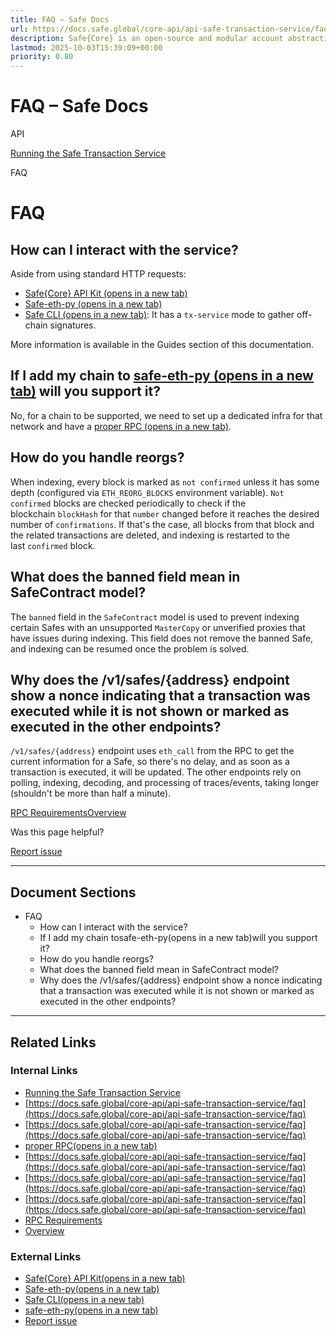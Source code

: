 ```yaml
---
title: FAQ – Safe Docs
url: https://docs.safe.global/core-api/api-safe-transaction-service/faq
description: Safe{Core} is an open-source and modular account abstraction stack. Learn about its features and how to use it.
lastmod: 2025-10-03T15:39:09+00:00
priority: 0.80
---
```


# FAQ – Safe Docs

API

[Running the Safe Transaction Service](/core-api/api-safe-transaction-service)

FAQ

# FAQ

## How can I interact with the service?

Aside from using standard HTTP requests:

- [Safe{Core} API Kit (opens in a new tab)](https://github.com/safe-global/safe-core-sdk/tree/main/packages/api-kit)
- [Safe-eth-py (opens in a new tab)](https://github.com/safe-global/safe-eth-py)
- [Safe CLI (opens in a new tab)](https://github.com/safe-global/safe-cli): It has a `tx-service` mode to gather off-chain signatures.

More information is available in the Guides section of this documentation.

## If I add my chain to [safe-eth-py (opens in a new tab)](https://github.com/safe-global/safe-eth-py/blob/main/safe_eth/safe/addresses.py) will you support it?

No, for a chain to be supported, we need to set up a dedicated infra for that network and have a [proper RPC (opens in a new tab)](https://docs.safe.global/safe-core-api/rpc-requirements).

## How do you handle reorgs?

When indexing, every block is marked as `not confirmed` unless it has some depth (configured via `ETH_REORG_BLOCKS` environment variable). `Not confirmed` blocks are checked periodically to check if the blockchain `blockHash` for that `number` changed before it reaches the desired number of `confirmations`. If that's the case, all blocks from that block and the related transactions are deleted, and indexing is restarted to the last `confirmed` block.

## What does the banned field mean in SafeContract model?

The `banned` field in the `SafeContract` model is used to prevent indexing certain Safes with an unsupported `MasterCopy` or unverified proxies that have issues during indexing. This field does not remove the banned Safe, and indexing can be resumed once the problem is solved.

## Why does the /v1/safes/{address} endpoint show a nonce indicating that a transaction was executed while it is not shown or marked as executed in the other endpoints?

`/v1/safes/{address}` endpoint uses `eth_call` from the RPC to get the current information for a Safe, so there's no delay, and as soon as a transaction is executed, it will be updated. The other endpoints rely on polling, indexing, decoding, and processing of traces/events, taking longer (shouldn't be more than half a minute).

[RPC Requirements](/core-api/api-safe-transaction-service/rpc-requirements "RPC Requirements")[Overview](/core-api/transaction-service-overview "Overview")

Was this page helpful?

[Report issue](https://github.com/safe-global/safe-docs/issues/new?assignees=&labels=nextra-feedback&projects=&template=nextra-feedback.yml&title=%5BFeedback%5D+)

---

## Document Sections

- FAQ
  - How can I interact with the service?
  - If I add my chain tosafe-eth-py(opens in a new tab)will you support it?
  - How do you handle reorgs?
  - What does the banned field mean in SafeContract model?
  - Why does the /v1/safes/{address} endpoint show a nonce indicating that a transaction was executed while it is not shown or marked as executed in the other endpoints?

---

## Related Links

### Internal Links

- [Running the Safe Transaction Service](https://docs.safe.global/core-api/api-safe-transaction-service)
- [https://docs.safe.global/core-api/api-safe-transaction-service/faq](https://docs.safe.global/core-api/api-safe-transaction-service/faq)
- [https://docs.safe.global/core-api/api-safe-transaction-service/faq](https://docs.safe.global/core-api/api-safe-transaction-service/faq)
- [proper RPC(opens in a new tab)](https://docs.safe.global/safe-core-api/rpc-requirements)
- [https://docs.safe.global/core-api/api-safe-transaction-service/faq](https://docs.safe.global/core-api/api-safe-transaction-service/faq)
- [https://docs.safe.global/core-api/api-safe-transaction-service/faq](https://docs.safe.global/core-api/api-safe-transaction-service/faq)
- [https://docs.safe.global/core-api/api-safe-transaction-service/faq](https://docs.safe.global/core-api/api-safe-transaction-service/faq)
- [RPC Requirements](https://docs.safe.global/core-api/api-safe-transaction-service/rpc-requirements)
- [Overview](https://docs.safe.global/core-api/transaction-service-overview)

### External Links

- [Safe{Core} API Kit(opens in a new tab)](https://github.com/safe-global/safe-core-sdk/tree/main/packages/api-kit)
- [Safe-eth-py(opens in a new tab)](https://github.com/safe-global/safe-eth-py)
- [Safe CLI(opens in a new tab)](https://github.com/safe-global/safe-cli)
- [safe-eth-py(opens in a new tab)](https://github.com/safe-global/safe-eth-py/blob/main/safe_eth/safe/addresses.py)
- [Report issue](https://github.com/safe-global/safe-docs/issues/new?assignees=&labels=nextra-feedback&projects=&template=nextra-feedback.yml&title=%5BFeedback%5D+)
